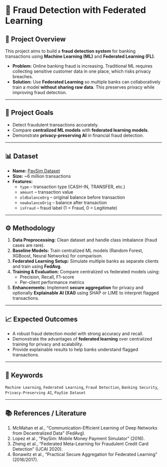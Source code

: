 # 🏦 Fraud Detection with Federated Learning

## 📌 Project Overview
This project aims to build a **fraud detection system** for banking transactions using **Machine Learning (ML)** and **Federated Learning (FL)**.

- **Problem:** Online banking fraud is increasing. Traditional ML requires collecting sensitive customer data in one place, which risks privacy breaches.  
- **Solution:** Use **Federated Learning** so multiple banks can collaboratively train a model **without sharing raw data**. This preserves privacy while improving fraud detection.

---

## 🎯 Project Goals
- Detect fraudulent transactions accurately.  
- Compare **centralized ML models** with **federated learning models**.  
- Demonstrate **privacy-preserving AI** in financial fraud detection.

---

## 📊 Dataset
- **Name:** [PaySim Dataset](https://www.kaggle.com/datasets/ntnu-testimon/paysim1)  
- **Size:** ~6 million transactions  
- **Features:**  
  - `type` – transaction type (CASH-IN, TRANSFER, etc.)  
  - `amount` – transaction value  
  - `oldbalanceOrg` – original balance before transaction  
  - `newbalanceOrig` – balance after transaction  
  - `isFraud` – fraud label (1 = Fraud, 0 = Legitimate)  

---

## ⚙️ Methodology
1. **Data Preprocessing:** Clean dataset and handle class imbalance (fraud cases are rare).  
2. **Baseline Models:** Train centralized ML models (Random Forest, XGBoost, Neural Networks) for comparison.  
3. **Federated Learning Setup:** Simulate multiple banks as separate clients and train using **FedAvg**.  
4. **Training & Evaluation:** Compare centralized vs federated models using:  
   - Precision, Recall, F1-score  
   - Per-client performance metrics  
5. **Enhancements:** Implement **secure aggregation** for privacy and optionally **Explainable AI (XAI)** using SHAP or LIME to interpret flagged transactions.

---

## 📈 Expected Outcomes
- A robust fraud detection model with strong accuracy and recall.  
- Demonstrate the advantages of **federated learning** over centralized training for privacy and scalability.  
- Provide explainable results to help banks understand flagged transactions.

---

## 🔑 Keywords
`Machine Learning`, `Federated Learning`, `Fraud Detection`, `Banking Security`, `Privacy-Preserving AI`, `PaySim Dataset`

---

## 📚 References / Literature
1. McMahan et al., “Communication-Efficient Learning of Deep Networks from Decentralized Data” (FedAvg).  
2. Lopez et al., “PaySim: Mobile Money Payment Simulator” (2016).  
3. Zheng et al., “Federated Meta-Learning for Fraudulent Credit Card Detection” (IJCAI 2020).  
4. Bonawitz et al., “Practical Secure Aggregation for Federated Learning” (2016/2017).  

